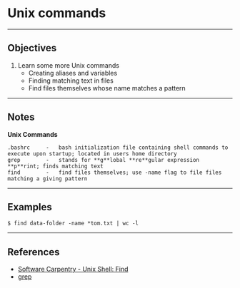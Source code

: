 Unix commands
=============

*****
Objectives
----------

1. Learn some more Unix commands
	* Creating aliases and variables
	* Finding matching text in files
	* Find files themselves whose name matches a pattern

*****
Notes
-----

**Unix Commands**

	.bashrc		-	bash initialization file containing shell commands to execute upon startup; located in users home directory 
	grep		-	stands for **g**lobal **re**gular expression **p**rint; finds matching text
	find		-	find files themselves; use -name flag to file files matching a giving pattern

*****
Examples
--------

	$ find data-folder -name *tom.txt | wc -l

*****
References
----------

* [Software Carpentry - Unix Shell: Find]
* [grep]


[Software Carpentry - Unix Shell: Find]:http://software-carpentry.org/v4/shell/find.html	
[grep]:http://en.wikipedia.org/wiki/Grep

